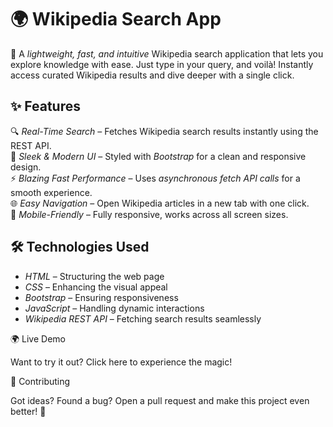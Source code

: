# 🌍 Wikipedia Search App  

🚀 A *lightweight, fast, and intuitive* Wikipedia search application that lets you explore knowledge with ease. Just type in your query, and voilà! Instantly access curated Wikipedia results and dive deeper with a single click.  

## ✨ Features  

🔍 *Real-Time Search* – Fetches Wikipedia search results instantly using the REST API.  
🎨 *Sleek & Modern UI* – Styled with *Bootstrap* for a clean and responsive design.  
⚡ *Blazing Fast Performance* – Uses *asynchronous fetch API calls* for a smooth experience.  
🌐 *Easy Navigation* – Open Wikipedia articles in a new tab with one click.  
📱 *Mobile-Friendly* – Fully responsive, works across all screen sizes.  

## 🛠 Technologies Used  

- *HTML* – Structuring the web page  
- *CSS* – Enhancing the visual appeal  
- *Bootstrap* – Ensuring responsiveness  
- *JavaScript* – Handling dynamic interactions  
- *Wikipedia REST API* – Fetching search results seamlessly  

🌍 Live Demo

Want to try it out? Click here to experience the magic!

🤝 Contributing

Got ideas? Found a bug? Open a pull request and make this project even better! 🚀
